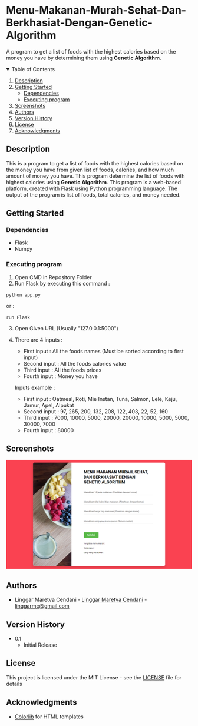 

# Menu-Makanan-Murah-Sehat-Dan-Berkhasiat-Dengan-Genetic-Algorithm

A program to get a list of foods with the highest calories based on the money you have by determining them using <b>Genetic Algorithm</b>.

<!-- TABLE OF CONTENTS -->
<details open="open">
  <summary>Table of Contents</summary>
  <ol>
    <li><a href="#description">Description</a><li>
      <a href="#getting-started">Getting Started</a>
      <ul>
        <li><a href="#dependencies">Dependencies</a></li>
        <li><a href="#executing-program">Executing program</a></li>
      </ul>
    </li>
    <li><a href="#screenshots">Screenshots</a></li>
    <li><a href="#authors">Authors</a></li>
    <li><a href="#version-history">Version History</a></li>
    <li><a href="#license">License</a></li>
    <li><a href="#acknowledgments">Acknowledgments</a></li>
  </ol>
</details>

## Description

This is a program to get a list of foods with the highest calories based on the money you have from given list of foods, calories, and how much amount of money you have. This program determine the list of foods with highest calories using <b>Genetic Algorithm</b>. This program is a web-based platform, created with Flask using Python programming language. The output of the program is list of foods, total calories, and money needed.

## Getting Started

### Dependencies

* Flask
* Numpy

### Executing program

1. Open CMD in Repository Folder
2. Run Flask by executing this command :
```
python app.py
```
or :
```
run Flask
```
3. Open Given URL (Usually "127.0.0.1:5000")
4. There are 4 inputs :

    - First input : All the foods names (Must be sorted according to first input)
    - Second input : All the foods calories value
    - Third input : All the foods prices
    - Fourth input : Money you have

    Inputs example :
    - First input : Oatmeal, Roti, Mie Instan, Tuna, Salmon, Lele, Keju, Jamur, Apel, Alpukat
    - Second input : 97, 265, 200, 132, 208, 122, 403, 22, 52, 160
    - Third input : 7000, 10000, 5000, 20000, 20000, 10000, 5000, 5000, 30000, 7000
    - Fourth input : 80000

## Screenshots

<img src="images/screenshot.png">

## Authors

* Linggar Maretva Cendani - [Linggar Maretva Cendani](https://linggar.me) - [linggarmc@gmail.com](mailto:linggarmc@gmail.com)

## Version History

* 0.1
    * Initial Release

## License

This project is licensed under the MIT License - see the [LICENSE](LICENSE) file for details

## Acknowledgments

* [Colorlib](https://colorlib.com/) for HTML templates
